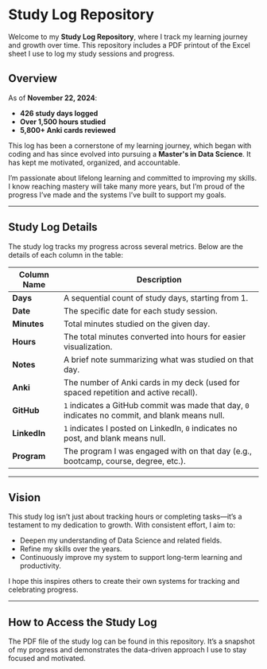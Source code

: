 # Study Log Repository

Welcome to my **Study Log Repository**, where I track my learning journey and growth over time. This repository includes a PDF printout of the Excel sheet I use to log my study sessions and progress.

## Overview   
  
As of **November 22, 2024**:
- **426 study days logged** 
- **Over 1,500 hours studied**
- **5,800+ Anki cards reviewed**

This log has been a cornerstone of my learning journey, which began with coding and has since evolved into pursuing a **Master's in Data Science**. It has kept me motivated, organized, and accountable. 

I’m passionate about lifelong learning and committed to improving my skills. I know reaching mastery will take many more years, but I’m proud of the progress I’ve made and the systems I’ve built to support my goals.

---

## Study Log Details

The study log tracks my progress across several metrics. Below are the details of each column in the table:

| Column Name   | Description                                                                                     |
|---------------|-------------------------------------------------------------------------------------------------|
| **Days**      | A sequential count of study days, starting from 1.                                              |
| **Date**      | The specific date for each study session.                                                       |
| **Minutes**   | Total minutes studied on the given day.                                                         |
| **Hours**     | The total minutes converted into hours for easier visualization.                                |
| **Notes**     | A brief note summarizing what was studied on that day.                                          |
| **Anki**      | The number of Anki cards in my deck (used for spaced repetition and active recall).             |
| **GitHub**    | `1` indicates a GitHub commit was made that day, `0` indicates no commit, and blank means null. |
| **LinkedIn**  | `1` indicates I posted on LinkedIn, `0` indicates no post, and blank means null.                |
| **Program**   | The program I was engaged with on that day (e.g., bootcamp, course, degree, etc.).              |

---

## Vision

This study log isn’t just about tracking hours or completing tasks—it’s a testament to my dedication to growth. With consistent effort, I aim to:
- Deepen my understanding of Data Science and related fields.
- Refine my skills over the years.
- Continuously improve my system to support long-term learning and productivity.

I hope this inspires others to create their own systems for tracking and celebrating progress.

---

## How to Access the Study Log

The PDF file of the study log can be found in this repository. It’s a snapshot of my progress and demonstrates the data-driven approach I use to stay focused and motivated.
